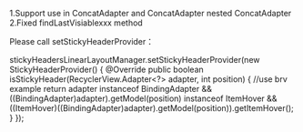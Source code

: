 1.Support use in ConcatAdapter and ConcatAdapter nested ConcatAdapter
2.Fixed findLastVisiablexxx method

Please call setStickyHeaderProvider：

stickyHeadersLinearLayoutManager.setStickyHeaderProvider(new StickyHeaderProvider() {
    @Override
    public boolean isStickyHeader(RecyclerView.Adapter<?> adapter, int position) {
        //use brv example
        return adapter instanceof BindingAdapter && ((BindingAdapter)adapter).getModel(position) instanceof ItemHover && ((ItemHover)((BindingAdapter)adapter).getModel(position)).getItemHover();
    }
});


